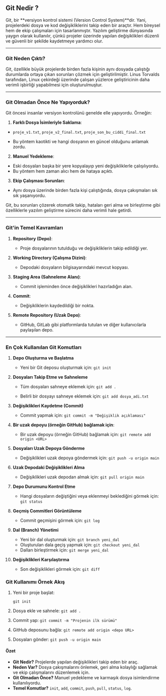 ## Git Nedir ?

Git, bir **versiyon kontrol sistemi (Version Control System)**dir. Yani, projelerdeki dosya ve kod değişikliklerini takip eden bir araçtır. Hem bireysel hem de ekip çalışmaları için tasarlanmıştır. Yazılım geliştirme dünyasında yaygın olarak kullanılır, çünkü projeler üzerinde yapılan değişiklikleri düzenli ve güvenli bir şekilde kaydetmeye yardımcı olur.


---

### Git Neden Çıktı?

Git, özellikle büyük projelerde birden fazla kişinin aynı dosyada çalıştığı durumlarda ortaya çıkan sorunları çözmek için geliştirilmiştir. Linus Torvalds tarafından, Linux çekirdeği üzerinde çalışan yüzlerce geliştiricinin daha verimli işbirliği yapabilmesi için oluşturulmuştur.

---

### Git Olmadan Önce Ne Yapıyorduk?

Git öncesi insanlar versiyon kontrolünü genelde elle yapıyordu. Örneğin:

1. **Farklı Dosya İsimleriyle Saklama**:

- `proje_v1.txt`, `proje_v2_final.txt`, `proje_son_bu_ciddi_final.txt`

- Bu yöntem kaotikti ve hangi dosyanın en güncel olduğunu anlamak zordu.

2. **Manuel Yedekleme**:
- Eski dosyaları başka bir yere kopyalayıp yeni değişikliklerle çalışılıyordu.
- Bu yöntem hem zaman alıcı hem de hataya açıktı.

3. **Ekip Çalışması Sorunları**:

- Aynı dosya üzerinde birden fazla kişi çalıştığında, dosya çakışmaları sık sık yaşanıyordu.

Git, bu sorunları çözerek otomatik takip, hataları geri alma ve birleştirme gibi özelliklerle yazılım geliştirme sürecini daha verimli hale getirdi.

--- 

### Git'in Temel Kavramları

1. **Repository (Depo)**:

    - Proje dosyalarının tutulduğu ve değişikliklerin takip edildiği yer.

2. **Working Directory (Çalışma Dizini)**:

    - Depodaki dosyaların bilgisayarındaki mevcut kopyası.

3. **Staging Area (Sahneleme Alanı)**:

    - Commit işleminden önce değişiklikleri hazırladığın alan.

4. **Commit**:

    - Değişikliklerin kaydedildiği bir nokta.
5. **Remote Repository (Uzak Depo)**:

    - GitHub, GitLab gibi platformlarda tutulan ve diğer kullanıcılarla paylaşılan depo.


--- 

### En Çok Kullanılan Git Komutları

1. **Depo Oluşturma ve Başlatma**
  
    - Yeni bir Git deposu oluşturmak için:
    `` git init ``

2. **Dosyaları Takip Etme ve Sahneleme** 
    - Tüm dosyaları sahneye eklemek için:
    `` git add . ``

    - Belirli bir dosyayı sahneye eklemek için:
    `` git add dosya_adi.txt  ``

3.  **Değişiklikleri Kaydetme (Commit)**
    - Commit yapmak için:
    `` git commit -m "Değişiklik açıklaması" ``

4. **Bir uzak depoyu (örneğin GitHub) bağlamak için**:

    - Bir uzak depoyu (örneğin GitHub) bağlamak için:
    `` git remote add origin <URL>  `` 

5. **Dosyaları Uzak Depoya Gönderme**
    - Değişiklikleri uzak depoya göndermek için:
    `` git push -u origin main ``

6. **Uzak Depodaki Değişiklikleri Alma**
    - Değişiklikleri uzak depodan almak için:
    `` git pull origin main  ``

7. **Depo Durumunu Kontrol Etme** 
    - Hangi dosyaların değiştiğini veya eklenmeyi beklediğini görmek için:
    `` git status ``
8. **Geçmiş Commitleri Görüntüleme**
    - Commit geçmişini görmek için:
    ``git log  ``

9. **Dal (Branch) Yönetimi**
    - Yeni bir dal oluşturmak için:
    `` git branch yeni_dal  ``
    - Oluşturulan dala geçiş yapmak için:
    `` git checkout yeni_dal ``
    - Dalları birleştirmek için:
    `` git merge yeni_dal ``

10. **Değişiklikleri Karşılaştırma**
    - Son değişiklikleri görmek için:
    `` git diff ``

### Git Kullanımı Örnek Akış

1. Yeni bir proje başlat:
    
    `` git init ``    
2. Dosya ekle ve sahnele:
  `` git add .  `` 
3. Commit yap:
 `` git commit -m "Projenin ilk sürümü"  ``
4. GitHub deposunu bağla:
  `` git remote add origin <depo URL>  ``
5. Dosyaları gönder:
 ``git push -u origin main  ``

 #### Özet

 - **Git Nedir?** Projelerde yapılan değişiklikleri takip eden bir araç.
- **Neden Var?** Dosya çakışmalarını önlemek, geri alma kolaylığı sağlamak ve ekip çalışmalarını düzenlemek için.
- **Git Olmadan Önce?** Manuel yedekleme ve karmaşık dosya isimlendirme kullanılıyordu.
- **Temel Komutlar?** `init`, `add`, `commit`, `push`, `pull`, `status`, `log`.
